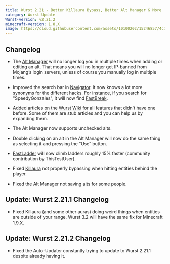 ```yaml
---
title: Wurst 2.21 - Better Killaura Bypass, Better Alt Manager & More
category: Wurst Update
Wurst-version: v2.21.2
minecraft-version: 1.8.X
image: https://cloud.githubusercontent.com/assets/10100202/15246857/4c17fcfc-1910-11e6-8403-2df0ab55cb35.jpg
---
```

## Changelog

- The [Alt Manager](/wiki/Special_Features/Alt_Manager/) will no longer log you in multiple times when adding or editing an alt. That means you will no longer get IP-banned from Mojang’s login servers, unless of course you manually log in multiple times.

- Improved the search bar in [Navigator](/wiki/Mods/Navigator/). It now knows a lot more synonyms for the different hacks. For instance, if you search for "SpeedyGonzales", it will now find [FastBreak](/wiki/Mods/FastBreak).

- Added articles on the [Wurst Wiki](/wiki/Main_Page/) for all features that didn't have one before. Some of them are stub articles and you can help us by expanding them.

- The Alt Manager now supports unchecked alts.

<!--read more-->

- Double clicking on an alt in the Alt Manager will now do the same thing as selecting it and pressing the “Use” button.

- [FastLadder](/wiki/Mods/FastLadder/) will now climb ladders roughly 15% faster (community contribution by ThisTestUser).

- Fixed [Killaura](/wiki/Mods/Killaura/) not properly bypassing when hitting entities behind the player.

- Fixed the Alt Manager not saving alts for some people.

## Update: Wurst 2.21.1 Changelog

- Fixed Killaura (and some other auras) doing weird things when entities are outside of your range. Wurst 3.2 will have the same fix for Minecraft 1.9.X.

## Update: Wurst 2.21.2 Changelog

- Fixed the Auto-Updater constantly trying to update to Wurst 2.21.1 despite already having it.
